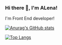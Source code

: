 ### Hi there 👋, I'm ALena!
I'm Front End developer!

[![Anurag's GitHub stats](https://github-readme-stats.vercel.app/api?username=DevDiaryAZ)](https://github.com/DevDiaryAZ/github-readme-stats)

<!---Для компактной версии-->
[![Top Langs](https://github-readme-stats.vercel.app/api/top-langs/?username=DevDiaryAZ&layout=compact)](https://github.com/DevDiaryAZ/github-readme-stats)

<!--
**DevDiaryAZ/DevDiaryAZ** is a ✨ _special_ ✨ repository because its `README.md` (this file) appears on your GitHub profile.

Here are some ideas to get you started:

- 🔭 I’m currently working on ...
- 🌱 I’m currently learning ...
- 👯 I’m looking to collaborate on ...
- 🤔 I’m looking for help with ...
- 💬 Ask me about ...
- 📫 How to reach me: ...
- 😄 Pronouns: ...
- ⚡ Fun fact: ...
-->
